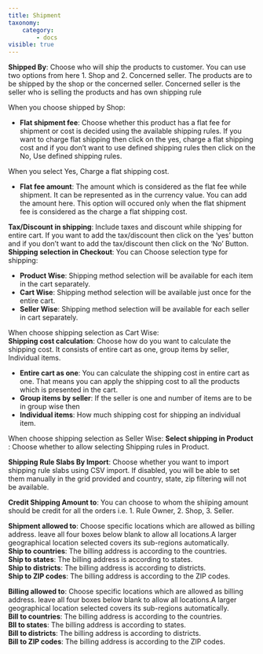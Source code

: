 ```yaml
---
title: Shipment
taxonomy:
    category:
        - docs
visible: true
---
```


**Shipped By**: Choose who will ship the products to customer. You can use two options from here 1. Shop and 2. Concerned seller. The products are to be shipped by the shop or the concerned seller. Concerned seller is the seller who is selling the products and has own shipping rule

When you choose shipped by Shop:
* **Flat shipment fee**: Choose whether this product has a flat fee for shipment or cost is decided using the available shipping rules. If you want to charge flat shipping then click on the yes, charge a flat shipping cost and if you don’t want to use defined shipping rules then click on the No, Use defined shipping rules.

When you select Yes, Charge a flat shipping cost.
* **Flat fee amount**: The amount which is considered as the flat fee while shipment. It can be represented as in the currency value. You can add the amount here. This option will occured only when the flat shipment fee is considered as the charge a flat shipping cost.

**Tax/Discount in shipping**: Include taxes and discount while shipping for entire cart. If you want to add the tax/discount then click on the ‘yes’ button and if you don’t want to add the tax/discount then click on the ‘No’ Button.
<br>**Shipping selection in Checkout**: You can Choose selection type for shipping:
* **Product Wise**: Shipping method selection will be available for each item in the cart separately.
* **Cart Wise**: Shipping method selection will be available just once for the entire cart.
* **Seller Wise**: Shipping method selection will be available for each seller in cart separately.

When choose shipping selection as Cart Wise:
<br>**Shipping cost calculation**: Choose how do you want to calculate the shipping cost. It consists of entire cart as one, group items by seller, Individual items.
* **Entire cart as one**: You can calculate the shipping cost in entire cart as one. That means you can apply the shipping cost to all the products which is presented in the cart.
* **Group items by seller**: If the seller is one and number of items are to be in group wise then 
* **Individual items**: How much shipping cost for shipping an individual item.

When choose shipping selection as Seller Wise:
**Select shipping in Product** : Choose whether to allow selecting Shipping rules in Product.

**Shipping Rule Slabs By Import**: Choose whether you want to import shipping rule slabs using CSV import. If disabled, you will be able to set them manually in the grid provided and country, state, zip filtering will not be available.

**Credit Shipping Amount to**: You can choose to whom the shiiping amount should be credit for all the orders i.e. 1. Rule Owner, 2. Shop, 3. Seller.

**Shipment allowed to**:
Choose specific locations which are allowed as billing address. leave all four boxes below blank to allow all locations.A larger geographical location selected covers its sub-regions automatically.
<br>**Ship to countries**: The billing address is according to the countries.
<br>**Ship to states**: The billing address is according to states.
<br>**Ship to districts**: The billing address is according to districts.
<br>**Ship to ZIP codes**: The billing address is according to the ZIP codes.

**Billing allowed to**:
Choose specific locations which are allowed as billing address. leave all four boxes below blank to allow all locations.A larger geographical location selected covers its sub-regions automatically.
<br>**Bill to countries**: The billing address is according to the countries.
<br>**Bll to states**: The billing address is according to states.
<br>**Bill to districts**: The billing address is according to districts.
<br>**Bill to ZIP codes**: The billing address is according to the ZIP codes.
